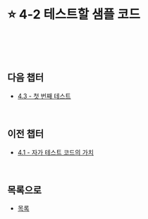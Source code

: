 # :star: 4-2 테스트할 샘플 코드

<br>

<br>

<br>

## 다음 챕터

- [4.3 - 첫 번째 테스트](https://github.com/Esoolgnah/Summary_of_Refactoring_2nd_Edition/blob/main/Notes/04_테스트_구축하기/04_03_첫_번째_테스트.md)

<br>

## 이전 챕터

- [4.1 - 자가 테스트 코드의 가치](https://github.com/Esoolgnah/Summary_of_Refactoring_2nd_Edition/blob/main/Notes/04_테스트_구축하기/04_01_자가_테스트_코드의_가치.md)

<br>

## 목록으로

- [목록](https://github.com/Esoolgnah/Summary_of_Refactoring_2nd_Edition/blob/main/Notes/04_테스트_구축하기/04_00_테스트_구축하기.md)
